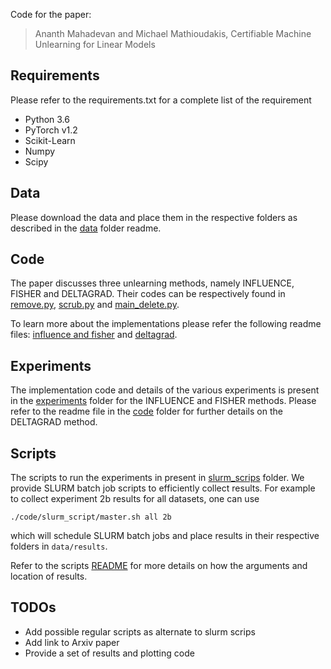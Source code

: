Code for the paper:

> Ananth Mahadevan and Michael Mathioudakis, Certifiable Machine Unlearning for Linear Models 

## Requirements 
Please refer to the requirements.txt for a complete list of the requirement
- Python 3.6
- PyTorch v1.2
- Scikit-Learn
- Numpy
- Scipy

## Data
Please download the data and place them in the respective folders as described in the [data](data/) folder readme.

## Code
The paper discusses three unlearning methods, namely INFLUENCE, FISHER and DELTAGRAD. Their codes can be respectively found in [remove.py](code/methods/remove.py), [scrub.py](code/methods/scrub.py) and [main_delete.py](external_code/DeltaGrad/src/main.py).

To learn more about the implementations please refer the following readme files:  [influence and fisher](code/README.md) and [deltagrad](external_code/DeltaGrad/src/README.md).

## Experiments

The implementation code and details of the various experiments is present in the [experiments](code/experiments/) folder for the INFLUENCE and FISHER methods. Please refer to the readme file in the [code](code/) folder for further details on the DELTAGRAD method.

## Scripts

The scripts to run the experiments in present in [slurm_scrips](code/slurm_scripts/master.sh) folder.
We provide SLURM batch job scripts to efficiently collect results.
For example to collect experiment 2b results for all datasets, one can use

```{bash}
./code/slurm_script/master.sh all 2b
```

which will schedule SLURM batch jobs and place results in their respective folders in `data/results`.

Refer to the scripts [README](code/slurm_scripts/README.md) for more details on how the arguments and location of results.

## TODOs

- Add possible regular scripts as alternate to slurm scrips
- Add link to Arxiv paper
- Provide a set of results and plotting code
